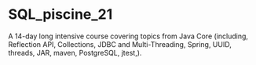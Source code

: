 # SQL_piscine_21

A 14-day long intensive course covering topics from Java Core (including, Reflection API, Collections, JDBC and Multi-Threading, Spring, UUID, threads, JAR, maven, PostgreSQL, jtest,).
